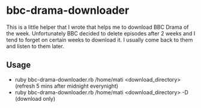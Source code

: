 # bbc-drama-downloader

This is a little helper that I wrote that helps me to download BBC Drama of the week.
Unfortunately BBC decided to delete episodes after 2 weeks
and I tend to forget on certain weeks to download it. I usually come back to them and listen to them later.

## Usage
- ruby bbc-drama-downloader.rb /home/mati <download_directory> (refresh 5 mins after midnight everynight)
- ruby bbc-drama-downloader.rb /home/mati <download_directory> -D (download only)
